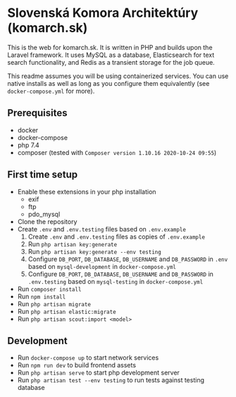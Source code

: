 # Slovenská Komora Architektúry (komarch.sk)

This is the web for komarch.sk. It is written in PHP and builds upon the Laravel
framework. It uses MySQL as a database, Elasticsearch for text search
functionality, and Redis as a transient storage for the job queue.

This readme assumes you will be using containerized services. You can use native
installs as well as long as you configure them equivalently (see
`docker-compose.yml` for more).

## Prerequisites

- docker
- docker-compose
- php 7.4
- composer (tested with `Composer version 1.10.16 2020-10-24 09:55`)

## First time setup

- Enable these extensions in your php installation
  - exif
  - ftp
  - pdo_mysql
- Clone the repository
- Create `.env` and `.env.testing` files based on `.env.example`
  1) Create `.env` and `.env.testing` files as copies of `.env.example`
  2) Run `php artisan key:generate`
  3) Run `php artisan key:generate --env testing`
  4) Configure `DB_PORT`, `DB_DATABASE`, `DB_USERNAME` and `DB_PASSWORD` in `.env` based on
  `mysql-development` in `docker-compose.yml`
  5) Configure `DB_PORT`, `DB_DATABASE`, `DB_USERNAME` and `DB_PASSWORD` in `.env.testing` based on
  `mysql-testing` in `docker-compose.yml`
- Run `composer install`
- Run `npm install`
- Run `php artisan migrate`
- Run `php artisan elastic:migrate`
- Run `php artisan scout:import <model>`

## Development

- Run `docker-compose up` to start network services
- Run `npm run dev` to build frontend assets
- Run `php artisan serve` to start php development server
- Run `php artisan test --env testing` to run tests against testing database
